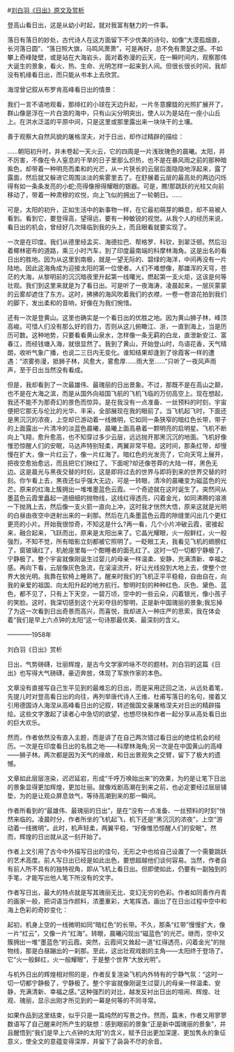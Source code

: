 #[刘白羽《日出》原文及赏析](https://www.vrrw.net/wx/8784.html)

登高山看日出，这是从幼小时起，就对我富有魅力的一件事。

落日有落日的妙处，古代诗人在这方面留下不少优美的诗句，如像“大漠孤烟直，长河落日圆”、“落日照大旗，马鸣风萧萧”，可是再好，总不免有萧瑟之感。不如攀上奇峰陡壁，或是站在大海岩头，面对着弥漫的云天，在一瞬时间内，观察那伟大诞生的景象，看火、热、生命、光明怎样一起来到人间。但很长很长时间，我却没有机缘看日出，而只能从书本上去欣赏。

海涅曾记叙从布罗肯高峰看日出的情景：

我们一言不语地观看，那绯红的小球在天边升起，一片冬意朦胧的光照扩展开了，群山像是浮在一片白浪的海中，只有山尖分明突出，使人以为是站在一座小山丘上。在洪水泛滥的平原中间，只是这里或那里露出来一块块干的土壤。



善于观察大自然风貌的屠格涅夫，对于日出，却作过精辟的描绘：

……朝阳初升时，并未卷起一天火云，它的四周是一片浅玫瑰色的晨曦。太阳，并不厉害，不像在令人窒息的干旱的日子里那么炽热，也不是在暴风雨之前的那种暗紫色，却带着一种明亮而柔和的光芒，从一片狭长的云层后面隐隐地浮起来，露了露面，然后就又躲进它周围淡淡的紫雾里去了。在舒展着云层的最高处的两边闪烁得有如一条条发亮的小蛇;亮得像擦得耀眼的银器。可是，瞧!那跳跃的光柱又向前移动了，带着一种肃穆的欢悦，向上飞似的拥出了一轮朝日。……

可是，太阳的初升，正如生活中的新事物一样，在它最初萌芽的瞬息，却不易被人看到。看到它，要登得高，望得远，要有一种敏锐的视觉。从我个人的经历来说，看日出的机会，曾经好几次降临到我的头上，而且眼看就要实现了。

一次是在印度。我们从德里经孟买、海德拉巴、帮格罗、科钦，到翠泛顿。然后沿着椰林密布的道路，乘三小时汽车，到了印度最南端的科摩林海角。这是出名的看日出的胜地。因为从这里到南极，就是一望无际的、碧绿的海洋，中间再没有一片陆地。因此这海角成为迎接太阳的第一位使者。人们不难想像，那雄浑的天穹，苍茫的大海，从黎明前的沉沉暗夜里升起第一线曙光，燃起第一支火炬，这该是何等壮观。我们到这里来就是为了看日出。可是听了一夜海涛，凌晨起来，一层灰蒙蒙的云雾却遮住了东方。这时，拂拂的海风吹着我们的衣襟，一卷一卷浪花拍到我们的脚下，发出柔和的音响，好像在为我们惋惜。

还有一次是登黄山。这里也确实是一个看日出的优胜之地。因为黄山狮子林，峰顶高峻。可惜人们没有那么好的目力，否则从这儿俯瞰江、浙，一直到海上，当是历历可数。这种地势，只要看看黄山泉水，怎样像一条无羁的白龙，直泄新安江、富春江，而经钱塘入海，就很显然了。我到了黄山，开始登山时，鸟语花香，天气晴朗，收听气象广播，也说二三日内无变化。谁知结果却逢到了徐霞客一样的遭遇：“浓雾弥漫，抵狮子林，风愈大，雾愈厚……雨大至……”只听了一夜风声雨声，至于日出当然没有看成。

但是，我却看到了一次最雄伟、最瑰丽的日出景象。不过，那既不是在高山之巅，也不是在大海之滨，而是从国外向祖国飞航的飞机飞临的万仞高空上。现在想起，我还不能不为那奇幻的景色而惊异。是在我没有一点准备、一丝预料的时刻，宇宙便把它那无与伦比的光华、丰采，全部展现在我的眼前了。当飞机起飞时，下面还是黑沉沉的浓夜，上空却已游动着一线微明，它如同一条狭窄的暗红色长带，带子的上面露出一片清冷的淡蓝色晨曦，晨曦上面高悬着一颗明亮的启明星。飞机不断向上飞翔，愈升愈高，也不知穿过多少云层，远远抛开那黑沉沉的地面。飞机好像惟恐惊醒人们的安眠，马达声特别轻柔，两翼非常平稳。这时间，那条红带，却慢慢在扩大，像一片红云了，像一片红海了。暗红色的光发亮了，它向天穹上展开，把夜空愈抬愈远，而且把它们映红了。下面呢?却还像苍莽的大陆一样，黑色无边。这是晨光与黑夜交替的时刻，这是即将过去的世界与即将到来的世界交替的时刻。你乍看上去，黑夜还似乎强大无边，可是一转眼，清冷的晨曦变为磁蓝色的光芒。原来的红海上簇拥出一堆堆墨蓝色云霞。一个奇迹就在这时诞生了。突然间从墨蓝色云霞里矗起一道细细的抛物线，这线红得透亮，闪着金光，如同沸腾的溶液一下抛溅上去，然后像一支火箭一直向上冲，这时我才恍然大悟，原来这就是光明的白昼由夜空中迸射出来的一刹那。然后在几条墨蓝色云霞的隙缝里闪出几个更红更亮的小片。开始我很惊奇，不知这是什么?再一看，几个小片冲破云霞，密接起来，融合起来，飞跃而出，原来是太阳出来了。它晶光耀眼，火一般鲜红，火一般强烈，不知不觉，所有暗影立刻都被它照明了。一眨眼工夫，我看见飞机的翅膀红了，窗玻璃红了，机舱座里每一个酣睡者的面孔红了。这时一切一切都宁静极了，宁静极了。整个宇宙就像刚诞生过婴儿的母亲一样温柔、安静，充满清新、幸福之感。再向下看，云层像灰色急流，在滚滚流开，好让光线投到大地上去，使整个世界大放光明。我靠在软椅上睡熟了。醒来时我们的飞机正平平稳稳，自由自在，向我的亲爱的祖国、向太阳升起的地方航行。黎明时刻的种种红色、灰色、黛色、蓝色，都不见了，只有上下天空，一碧万顷，空中的一些云朵，闪着银光，像小孩子的笑脸。这时，我深切感到这个光彩夺目的黎明，正是新中国瑰丽的景象;我忘掉了为这一次看到日出奇景而高兴，而喜悦，我却进入一种庄严的思索，我在体会着“我们是早上六点钟的太阳”这一句诗那最优美、最深刻的含义。

————1958年

刘白羽《日出》赏析

日出，气势磅礴，壮丽辉煌，是古今文学家吟咏不尽的题材。刘白羽的这篇《日出》也写得大气磅礴，豪迈奔放，体现了军旅作家的本色。

文章没有直接写自己生平见到的最难忘的日出，而是采用迂回之法，从远处着笔，先提儿时对登高看日出的向往，再列举唐代诗人王维、杜甫写落日的名句，接着又引用德国诗人海涅从高峰看日出的记叙，转述俄国文豪屠格涅夫对日出的精辟描绘。这些文字激起了读者心中急切的欲望，也想尽快和作者一起分享从高处看日出的巨大欢乐。

然而，作者依然没有直入主题，而是讲了在自己两次错过看日出的绝佳机会的经历。一次是在印度看日出的名胜之地——科摩林海角;另一次是在中国黄山的高峰——狮子林。两次都是因为天气的缘故，和日出景观失之交臂，留下了极大的遗憾。

文章如此层层渲染，迟迟延宕，形成“千呼万唤始出来”的效果，为的是让笔下日出的景象显得更加辉煌，更加壮丽。就像戏剧高潮在到来之前，也必定要经过层层铺垫，为的是让观众屏息敛气，等待高潮到来的那一瞬间。

作者所看到的“最雄伟、最瑰丽的日出”，是在“没有一点准备、一丝预料的时刻”悄然来临的。凌晨时分，作者所坐的飞机起飞，机下还是“黑沉沉的浓夜”，上空“游动着一线微明”。此时，机声轻柔，两翼平稳，“好像惟恐惊醒人们的安眠”。然而，辉煌的日出就从这一刻开始了。

作者上文引用了古今中外描写日出的佳句，无形之中也给自己设置了一个需要跳跃的艺术高度。前人写日出已经是如此出色，要想超越他们谈何容易。当然，作者自有前人所不具有的独特视角，即从飞机上看日出。但即使如此，仍要有一副独到的手笔，才能写出他人笔下所没有的文字。

作者写日出，最大的特点就是写其瑰丽无比、变幻无穷的色彩。作者如同善作丹青的画家一般，把词语当作颜料，浓墨重彩，大笔挥洒，画出了在日出过程中空中和海上色彩的奇妙变化：

起初，机身上空的一线微明如同“暗红色”的长带。不久，那条“红带”慢慢扩大，像一片“红云”，又像一片“红海”。转眼，晨曦闪现出“磁蓝色”的光芒。继而，空中又簇拥出一堆“墨蓝色”的云霞。突然，云霞间又耸起一道“红得透亮，闪着金光”的抛物线，那是白昼蹦出的一刹那。至此，这出壮观戏剧的主角——太阳终于登场了。它“火一般鲜红，火一般耀眼”，于是整个世界“大放光明”。

与机外日出的辉煌相对照的是，作者反复渲染飞机内外特有的宁静气氛：“这时一切一切都宁静极了，宁静极了。整个宇宙就像刚诞生过婴儿的母亲一样温柔、安静，充满清新、幸福之感。”这种强烈的对比，越发反衬出日出的喧闹、辉煌、壮观、瑰丽，显示出刚才所见到的一幕是何等的不同寻常。

如果作品到这里结束，似乎只是一篇纯然的写景之作。然而，篇末，作者又用寥寥数语写了自己醒来时所产生的联想：感到眼前的景象“正是新中国瑰丽的景象”，并且醒悟到“我们是早上六点钟的太阳”的含义，赋予日出更加深邃、更加隽永的象征意义，使全文的意蕴变得深厚，并留下了袅袅不尽的余音。

